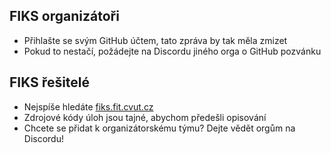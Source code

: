 
## FIKS organizátoři

- Přihlašte se svým GitHub účtem, tato zpráva by tak měla zmizet
- Pokud to nestačí, požádejte na Discordu jiného orga o GitHub pozvánku

## FIKS řešitelé

- Nejspíše hledáte [fiks.fit.cvut.cz](https://fiks.fit.cvut.cz/)
- Zdrojové kódy úloh jsou tajné, abychom předešli opisování
- Chcete se přidat k organizátorskému týmu? Dejte vědět orgům na Discordu!
